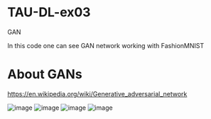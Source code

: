 # TAU-DL-ex03
GAN

In this code one can see GAN network working with FashionMNIST

# About GANs
https://en.wikipedia.org/wiki/Generative_adversarial_network

![image](https://github.com/OrgadShlishman/TAU-DL-ex03/assets/128234446/24ae744a-31ee-4220-9f14-211a68e29141)
![image](https://github.com/OrgadShlishman/TAU-DL-ex03/assets/128234446/20332f55-8602-4677-9eeb-3b0592833fe9)
![image](https://github.com/OrgadShlishman/TAU-DL-ex03/assets/128234446/2696fd25-63c8-4323-b1f5-dde118a6e151)
![image](https://github.com/OrgadShlishman/TAU-DL-ex03/assets/128234446/4ed55812-fc2b-4e37-9093-85f3b32b670d)



